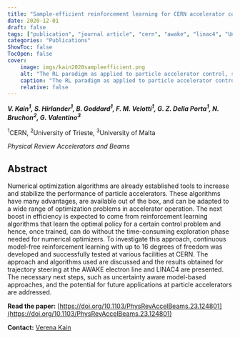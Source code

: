 ```yaml
---
title: "Sample-efficient reinforcement learning for CERN accelerator control"
date: 2020-12-01
draft: false
tags: ["publication", "journal article", "cern", "awake", "linac4", "University of Trieste", "University of Malta", "prab"]
categories: "Publications"
ShowToc: false
TocOpen: false
cover:
    image: imgs/kain2020sampleefficient.png
    alt: "The RL paradigm as applied to particle accelerator control, showing the example of trajectory correction."
    caption: "The RL paradigm as applied to particle accelerator control, showing the example of trajectory correction."
    relative: false
---
```


_**V. Kain<sup>1</sup>, S. Hirlander<sup>1</sup>, B. Goddard<sup>1</sup>, F. M. Velotti<sup>1</sup>, G. Z. Della Porta<sup>1</sup>, N. Bruchon<sup>2</sup>, G. Valentino<sup>3</sup>**_

<sup>1</sup>CERN, <sup>2</sup>University of Trieste, <sup>3</sup>University of Malta

_Physical Review Accelerators and Beams_

## Abstract

Numerical optimization algorithms are already established tools to increase and stabilize the performance of particle accelerators. These algorithms have many advantages, are available out of the box, and can be adapted to a wide range of optimization problems in accelerator operation. The next boost in efficiency is expected to come from reinforcement learning algorithms that learn the optimal policy for a certain control problem and hence, once trained, can do without the time-consuming exploration phase needed for numerical optimizers. To investigate this approach, continuous model-free reinforcement learning with up to 16 degrees of freedom was developed and successfully tested at various facilities at CERN. The approach and algorithms used are discussed and the results obtained for trajectory steering at the AWAKE electron line and LINAC4 are presented. The necessary next steps, such as uncertainty aware model-based approaches, and the potential for future applications at particle accelerators are addressed.

**Read the paper:** [https://doi.org/10.1103/PhysRevAccelBeams.23.124801](https://doi.org/10.1103/PhysRevAccelBeams.23.124801)

**Contact:** [Verena Kain](mailto:verena.kain@cern.ch)

